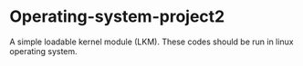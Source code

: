 # Operating-system-project2
A simple loadable kernel module (LKM).
These codes should be run in linux operating system.
